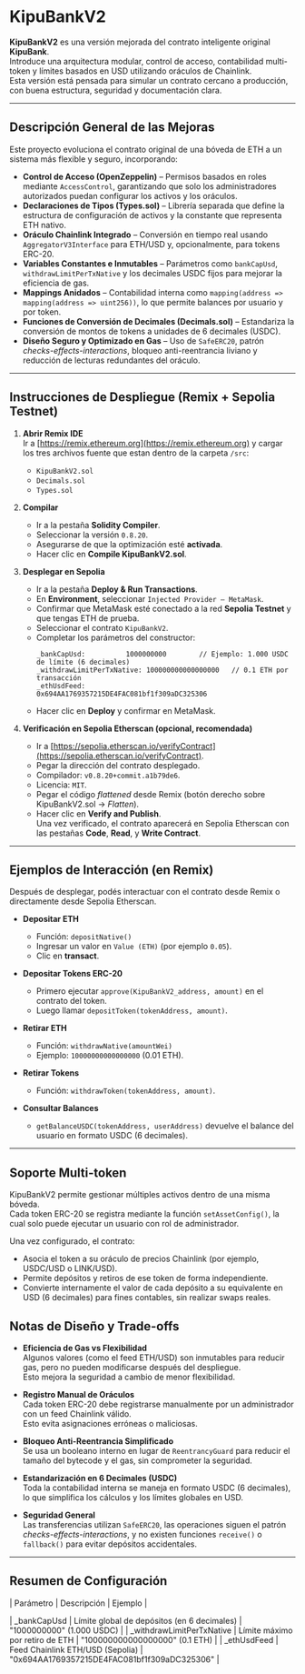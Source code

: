 # KipuBankV2

**KipuBankV2** es una versión mejorada del contrato inteligente original **KipuBank**.  
Introduce una arquitectura modular, control de acceso, contabilidad multi-token y límites basados en USD utilizando oráculos de Chainlink.  
Esta versión está pensada para simular un contrato cercano a producción, con buena estructura, seguridad y documentación clara.

---

## Descripción General de las Mejoras

Este proyecto evoluciona el contrato original de una bóveda de ETH a un sistema más flexible y seguro, incorporando:

- **Control de Acceso (OpenZeppelin)** – Permisos basados en roles mediante `AccessControl`, garantizando que solo los administradores autorizados puedan configurar los activos y los oráculos.
- **Declaraciones de Tipos (Types.sol)** – Librería separada que define la estructura de configuración de activos y la constante que representa ETH nativo.
- **Oráculo Chainlink Integrado** – Conversión en tiempo real usando `AggregatorV3Interface` para ETH/USD y, opcionalmente, para tokens ERC-20.
- **Variables Constantes e Inmutables** – Parámetros como `bankCapUsd`, `withdrawLimitPerTxNative` y los decimales USDC fijos para mejorar la eficiencia de gas.
- **Mappings Anidados** – Contabilidad interna como `mapping(address => mapping(address => uint256))`, lo que permite balances por usuario y por token.
- **Funciones de Conversión de Decimales (Decimals.sol)** – Estandariza la conversión de montos de tokens a unidades de 6 decimales (USDC).
- **Diseño Seguro y Optimizado en Gas** – Uso de `SafeERC20`, patrón *checks-effects-interactions*, bloqueo anti-reentrancia liviano y reducción de lecturas redundantes del oráculo.

---

## Instrucciones de Despliegue (Remix + Sepolia Testnet)

1. **Abrir Remix IDE**  
   Ir a [https://remix.ethereum.org](https://remix.ethereum.org) y cargar los tres archivos fuente que estan dentro de la carpeta `/src`:  
   - `KipuBankV2.sol`  
   - `Decimals.sol`  
   - `Types.sol`

2. **Compilar**  
   - Ir a la pestaña **Solidity Compiler**.  
   - Seleccionar la versión `0.8.20`.  
   - Asegurarse de que la optimización esté **activada**.  
   - Hacer clic en **Compile KipuBankV2.sol**.

3. **Desplegar en Sepolia**  
   - Ir a la pestaña **Deploy & Run Transactions**.  
   - En **Environment**, seleccionar `Injected Provider – MetaMask`.  
   - Confirmar que MetaMask esté conectado a la red **Sepolia Testnet** y que tengas ETH de prueba.  
   - Seleccionar el contrato `KipuBankV2`.  
   - Completar los parámetros del constructor:
     ```
     _bankCapUsd:          1000000000        // Ejemplo: 1.000 USDC de límite (6 decimales)
     _withdrawLimitPerTxNative: 100000000000000000   // 0.1 ETH por transacción
     _ethUsdFeed:          0x694AA1769357215DE4FAC081bf1f309aDC325306
     ```
   - Hacer clic en **Deploy** y confirmar en MetaMask.

4. **Verificación en Sepolia Etherscan (opcional, recomendada)**  
   - Ir a [https://sepolia.etherscan.io/verifyContract](https://sepolia.etherscan.io/verifyContract).  
   - Pegar la dirección del contrato desplegado.  
   - Compilador: `v0.8.20+commit.a1b79de6`.  
   - Licencia: `MIT`.  
   - Pegar el código *flattened* desde Remix (botón derecho sobre KipuBankV2.sol → *Flatten*).  
   - Hacer clic en **Verify and Publish**.  
   Una vez verificado, el contrato aparecerá en Sepolia Etherscan con las pestañas **Code**, **Read**, y **Write Contract**.

---

## Ejemplos de Interacción (en Remix)

Después de desplegar, podés interactuar con el contrato desde Remix o directamente desde Sepolia Etherscan.

- **Depositar ETH**
  - Función: `depositNative()`
  - Ingresar un valor en `Value (ETH)` (por ejemplo `0.05`).
  - Clic en **transact**.

- **Depositar Tokens ERC-20**
  - Primero ejecutar `approve(KipuBankV2_address, amount)` en el contrato del token.
  - Luego llamar `depositToken(tokenAddress, amount)`.

- **Retirar ETH**
  - Función: `withdrawNative(amountWei)`
  - Ejemplo: `10000000000000000` (0.01 ETH).

- **Retirar Tokens**
  - Función: `withdrawToken(tokenAddress, amount)`.

- **Consultar Balances**
  - `getBalanceUSDC(tokenAddress, userAddress)` devuelve el balance del usuario en formato USDC (6 decimales).

---
## Soporte Multi-token

KipuBankV2 permite gestionar múltiples activos dentro de una misma bóveda.  
Cada token ERC-20 se registra mediante la función `setAssetConfig()`, la cual solo puede ejecutar un usuario con rol de administrador.

Una vez configurado, el contrato:

- Asocia el token a su oráculo de precios Chainlink (por ejemplo, USDC/USD o LINK/USD).  
- Permite depósitos y retiros de ese token de forma independiente.
- Convierte internamente el valor de cada depósito a su equivalente en USD (6 decimales) para fines contables, sin realizar swaps reales.

## Notas de Diseño y Trade-offs

- **Eficiencia de Gas vs Flexibilidad**  
  Algunos valores (como el feed ETH/USD) son inmutables para reducir gas, pero no pueden modificarse después del despliegue.  
  Esto mejora la seguridad a cambio de menor flexibilidad.

- **Registro Manual de Oráculos**  
  Cada token ERC-20 debe registrarse manualmente por un administrador con un feed Chainlink válido.  
  Esto evita asignaciones erróneas o maliciosas.

- **Bloqueo Anti-Reentrancia Simplificado**  
  Se usa un booleano interno en lugar de `ReentrancyGuard` para reducir el tamaño del bytecode y el gas, sin comprometer la seguridad.

- **Estandarización en 6 Decimales (USDC)**  
  Toda la contabilidad interna se maneja en formato USDC (6 decimales), lo que simplifica los cálculos y los límites globales en USD.

- **Seguridad General**  
  Las transferencias utilizan `SafeERC20`, las operaciones siguen el patrón *checks-effects-interactions*, y no existen funciones `receive()` o `fallback()` para evitar depósitos accidentales.

---

## Resumen de Configuración

| Parámetro | Descripción | Ejemplo |

| _bankCapUsd | Límite global de depósitos (en 6 decimales) | "1000000000" (1.000 USDC) |
| _withdrawLimitPerTxNative | Límite máximo por retiro de ETH | "100000000000000000" (0.1 ETH) |
| _ethUsdFeed | Feed Chainlink ETH/USD (Sepolia) | "0x694AA1769357215DE4FAC081bf1f309aDC325306" |
